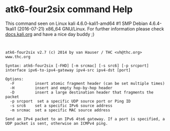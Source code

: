 # atk6-four2six command Help

 This command seen on Linux kali 4.6.0-kali1-amd64 #1 SMP Debian 4.6.4-1kali1 (2016-07-21) x86_64 GNU/Linux. For further information please check [docs.kali.org](docs.kali.org) and have a nice day buddy ;) 

~~~


atk6-four2six v2.7 (c) 2014 by van Hauser / THC <vh@thc.org> www.thc.org

Syntax: atk6-four2six [-FHD] [-m srcmac] [-s src6] [-p srcport] interface ipv6-to-ipv4-gateway ipv4-src ipv4-dst [port]

Options:
  -F         insert atomic fragment header (can be set multiple times)
  -H         insert and empty hop-by-hop header
  -D         insert a large destination header that fragments the packet
  -p srcport  set a specific UDP source port or Ping ID
  -s src6    set a specific IPv6 source address
  -m srcmac  set a specific MAC source address

Send an IPv4 packet to an IPv6 4to6 gateway. If a port is specified, a UDP packet is sent, otherwise an ICMPv4 ping.

~~~

